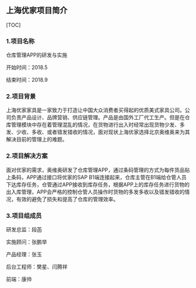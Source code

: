 ## 上海优家项目简介

[TOC]

### 1.项目名称

仓库管理APP的研发与实施

开始时间：2018.5

结束时间：2018.9

### 2.项目背景

上海优家家具是一家致力于打造让中国大众消费者买得起的优质美式家具公司。公司负责产品设计、品牌营销、供应链管理。产品是由国外工厂代工生产。但是在仓库管理模块中存在着管理混乱的情况，在货物进行出入时经常出现货物少发、多发、少收、多收、或者错发错收的情况，面对现状上海优家选择北京奥维奥来为其解决目前的管理上的难题。

### 2.项目解决方案

面对优家的需求，奥维奥研发了仓库管理APP，通过条码管理的方式为每件货品贴上条码，APP通过接口将优家的SAP B1端连接起来，仓库主管在B1端给仓管人员下达库存任务，仓管通过APP接收到库存任务，根据APP上的库存任务进行货物的出入库管理，APP会严格的控制仓管人员操作时货物的多发多收以及错发错收的情况，有效的避免了损失和提高了仓库的管理效率。

### 3.项目组成员

研发总监：段菡

实施顾问：张鹏举

产品经理：张玉

后台工程师：樊星、闫腾祥

前端：康帅


